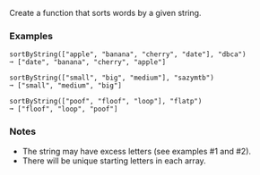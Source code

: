 Create a function that sorts words by a given string.


### Examples ###
    sortByString(["apple", "banana", "cherry", "date"], "dbca")
    ➞ ["date", "banana", "cherry", "apple"]

    sortByString(["small", "big", "medium"], "sazymtb")
    ➞ ["small", "medium", "big"]

    sortByString(["poof", "floof", "loop"], "flatp")
    ➞ ["floof", "loop", "poof"]


### Notes ###
*   The string may have excess letters (see examples #1 and #2).
*   There will be unique starting letters in each array.